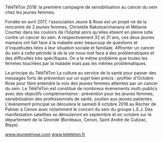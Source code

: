 TéléTéTon 2018: la première campagne de sensibilisation au cancer du sein chez les jeunes femmes.

Fondée en avril 2017, l'association Jeune & Rose est un projet né de la rencontre de 2 jeunes femmes, Christelle Rakotoarimanana et Mélanie Courtier dans les couloirs de l’hôpital alors qu'elles étaient en pleine lutte contre un cancer du sein. A respectivement 32 et 31 ans, ces deux jeunes mamans ont fait face à la maladie avec beaucoup de questions et d'inquiétudes liées à leur situation sociale et familiale. Affronter un cancer du sein à cette période là de la vie nous met face à des problématiques et des difficultés très spécifiques. On a le même problème que toutes les femmes touchées par la maladie mais pas les mêmes problématiques.

Le principe du TéléTéTon
La culture au service de la santé pour passer des messages forts de prévention sur un sujet bien précis : profiter d'Octobre Rose pour faire entendre la voix des jeunes femmes atteintes par un cancer du sein.
Le TéléTéTon est constitué de nombreux évènements multi-publics avec des objectifs complémentaires : prévention pour les jeunes femmes, sensibilisation des professionnels de santé, soutien aux jeunes patientes.
L'évènement principal se déroulera le samedi 6 octobre 2018 au Rocher de Palmer à Cenon avec notamment le concert du sein du groupe L.E.J. Des manifestation satellites se dérouleront en septembre et en octobre sur le département de la Gironde (Bordeaux, Cenon, Saint André de Cubzac, Blaye).

www.jeuneetrose.com
www.teleteton.fr